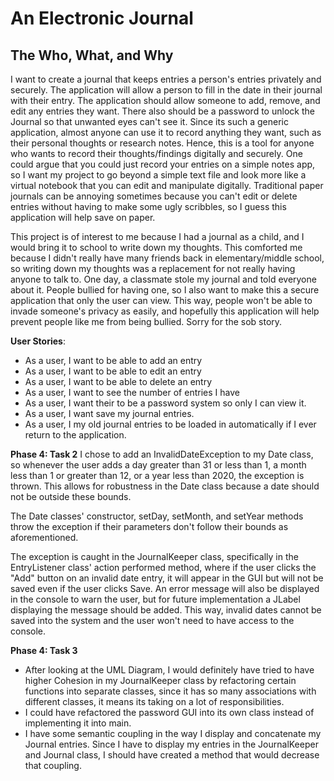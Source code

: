 # An Electronic Journal

## The Who, What, and Why

I want to create a journal that keeps entries a
person's entries privately and securely. The 
application will allow a person to fill in the
date in their journal with their entry. The
application should allow someone to add, remove, and
edit any entries they want. There also should be a 
password to unlock the Journal so that unwanted eyes
can't see it. Since its such a generic application,
almost anyone can use it to record anything they want,
such as their personal thoughts or research notes.
Hence, this is a tool for anyone who wants to record
their thoughts/findings digitally and securely. One
could argue that you could just record your entries on
a simple notes app, so I want my project to go beyond
a simple text file and look more like a virtual
notebook that you can edit and manipulate digitally.
Traditional paper journals can be annoying sometimes
because you can't edit or delete entries without 
having to make some ugly scribbles, so I guess
this application will help save on paper.

This project is of interest to me because I had a
journal as a child, and I would bring it to school
to write down my thoughts. This comforted me because
I didn't really have many friends back in
elementary/middle school, so writing down my thoughts
was a replacement for not really having anyone to talk
to. One day, a classmate stole my journal and told
everyone about it. People bullied for having one, 
so I also want to make this a secure application
that only the user can view. This way, people
won't be able to invade someone's privacy as
easily, and hopefully this application will
help prevent people like me from being bullied.
Sorry for the sob story.

**User Stories**:
- As a user, I want to be able to add an entry
- As a user, I want to be able to edit an entry
- As a user, I want to be able to delete an entry
- As a user, I want to see the number of entries I 
have
- As a user, I want their to be a password system so
only I can view it.
- As a user, I want save my journal entries.
- As a user, I my old journal entries to be loaded in automatically if I ever return to the application.

**Phase 4: Task 2**
I chose to add an InvalidDateException to my Date class, so
whenever the user adds a day greater than 31 or less than 1,
a month less than 1 or greater than 12, or a year less than 2020,
the exception is thrown. This allows for robustness in the
Date class because a date should not be outside these bounds.

The Date classes' constructor, setDay, setMonth, and setYear methods
throw the exception if their parameters don't follow their bounds as
aforementioned.

The exception is caught in the JournalKeeper class, specifically
in the EntryListener class' action performed method, where if the
user clicks the "Add" button on an invalid date entry, it will appear
in the GUI but will not be saved even if the user clicks Save. An 
error message will also be displayed in the console to warn the user,
but for future implementation a JLabel displaying the message should
be added. This way, invalid dates cannot be saved into
the system and the user won't need to have access to the console.

**Phase 4: Task 3**
- After looking at the UML Diagram, I would definitely have 
tried to have higher Cohesion in my JournalKeeper class by refactoring
certain functions into separate classes, since it has so many associations
with different classes, it means its taking on a lot of responsibilities.
- I could have refactored the password GUI into its own class
instead of implementing it into main.
- I have some semantic coupling in the way I display and concatenate
my Journal entries. Since I have to display my entries in the 
JournalKeeper and Journal class, I should have created a method
that would decrease that coupling.